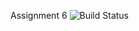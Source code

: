 Assignment 6
![Build Status](https://github.com/kristianmartinez/Assignment6_Code/actions/workflows/SE333_CI.yml/badge.svg)